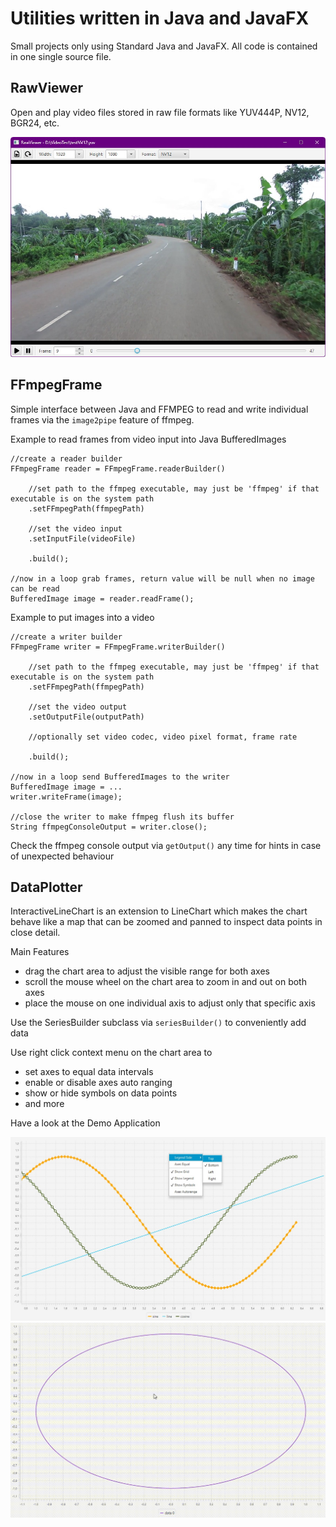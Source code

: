 # Utilities written in Java and JavaFX

Small projects only using Standard Java and JavaFX. All code is contained in one single source file.

## RawViewer

Open and play video files stored in raw file formats like YUV444P, NV12, BGR24, etc.

![RawViewer Screenshot](doc/ScreenshotRawViewer.jpg)

## FFmpegFrame

Simple interface between Java and FFMPEG to read and write individual frames via the ```image2pipe``` feature of ffmpeg. 

Example to read frames from video input into Java BufferedImages
```
//create a reader builder
FFmpegFrame reader = FFmpegFrame.readerBuilder()

    //set path to the ffmpeg executable, may just be 'ffmpeg' if that executable is on the system path
    .setFFmpegPath(ffmpegPath)
    
    //set the video input
    .setInputFile(videoFile)
    
    .build();

//now in a loop grab frames, return value will be null when no image can be read
BufferedImage image = reader.readFrame();
```

Example to put images into a video
```
//create a writer builder
FFmpegFrame writer = FFmpegFrame.writerBuilder()

    //set path to the ffmpeg executable, may just be 'ffmpeg' if that executable is on the system path
    .setFFmpegPath(ffmpegPath)
    
    //set the video output
    .setOutputFile(outputPath)

    //optionally set video codec, video pixel format, frame rate

    .build();

//now in a loop send BufferedImages to the writer
BufferedImage image = ...
writer.writeFrame(image);

//close the writer to make ffmpeg flush its buffer
String ffmpegConsoleOutput = writer.close();
```

Check the ffmpeg console output via ```getOutput()``` any time for hints in case of unexpected behaviour

## DataPlotter

InteractiveLineChart is an extension to LineChart which makes the chart behave like a map that can be zoomed and panned to inspect data points in close detail.

Main Features
- drag the chart area to adjust the visible range for both axes
- scroll the mouse wheel on the chart area to zoom in and out on both axes
- place the mouse on one individual axis to adjust only that specific axis

Use the SeriesBuilder subclass via ```seriesBuilder()``` to conveniently add data

Use right click context menu on the chart area to
- set axes to equal data intervals
- enable or disable axes auto ranging
- show or hide symbols on data points
- and more

Have a look at the Demo Application

![DataPlotter Screenshot](doc/ScreenshotDataPlotter.jpg)
![DataPlotter Animation](doc/AnimationDataPlotter.gif)
